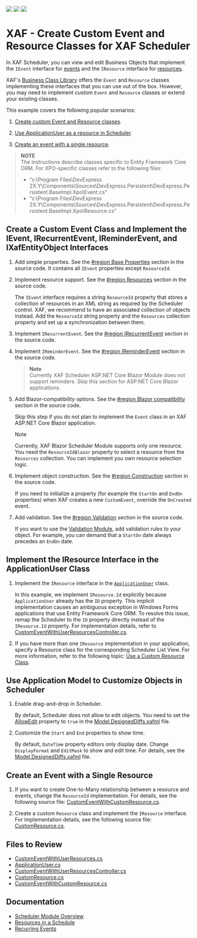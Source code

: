 <!-- default badges list -->
![](https://img.shields.io/endpoint?url=https://codecentral.devexpress.com/api/v1/VersionRange/697272304/23.1.4%2B)
[![](https://img.shields.io/badge/Open_in_DevExpress_Support_Center-FF7200?style=flat-square&logo=DevExpress&logoColor=white)](https://supportcenter.devexpress.com/ticket/details/T1192223)
[![](https://img.shields.io/badge/📖_How_to_use_DevExpress_Examples-e9f6fc?style=flat-square)](https://docs.devexpress.com/GeneralInformation/403183)
<!-- default badges end -->
# XAF - Create Custom Event and Resource Classes for XAF Scheduler

In XAF Scheduler, you can view and edit Business Objects that implement the `IEvent` interface for [events](https://docs.devexpress.com/eXpressAppFramework/112812/event-planning-and-notifications/scheduler/scheduler-module-overview#events) and the `IResource` interface for [resources](https://docs.devexpress.com/eXpressAppFramework/112813/event-planning-and-notifications/scheduler/resources-in-a-schedule).

XAF's [Business Class Library](https://docs.devexpress.com/eXpressAppFramework/112571/business-model-design-orm/built-in-business-classes-and-interfaces) offers the `Event` and `Resource` classes implementing these interfaces that you can use out of the box. However, you may need to implement custom `Event` and `Resource` classes or extend your existing classes.

This example covers the following popular scenarios:

1. [Create custom Event and Resource classes](#create-a-custom-event-class-and-implement-the-ievent-irecurrentevent-ireminderevent-and-ixafentityobject-interfaces).

2. [Use ApplicationUser as a resource in Scheduler](#implement-the-iresource-interface-in-the-applicationuser-class).

3. [Create an event with a single resource](#create-an-event-with-a-single-resource).

> **NOTE**  
> The instructions describe classes specific to Entity Framework Core ORM. For XPO-specific classes refer to the following files:
> * "c:\Program Files\DevExpress 2X.Y\Components\Sources\DevExpress.Persistent\DevExpress.Persistent.BaseImpl.Xpo\Event.cs"
> * "c:\Program Files\DevExpress 2X.Y\Components\Sources\DevExpress.Persistent\DevExpress.Persistent.BaseImpl.Xpo\Resource.cs"

## Create a Custom Event Class and Implement the IEvent, IRecurrentEvent, IReminderEvent, and IXafEntityObject Interfaces

1. Add simple properties. See the [#region Base Properties](https://github.com/DevExpress-Examples/xaf-how-to-create-csutom-event-and-resource-classes-for-scheduler/blob/23.1.4%2B/CS/EFCore/CustomEventsAndResources.Module/BusinessObjects/CustomEventWithUserResources.cs#L29) section in the source code. It contains all `IEvent` properties except `ResourceId`.

2. Implement resource support. See the [#region Resources](https://github.com/DevExpress-Examples/xaf-how-to-create-csutom-event-and-resource-classes-for-scheduler/blob/23.1.4%2B/CS/EFCore/CustomEventsAndResources.Module/BusinessObjects/CustomEventWithUserResources.cs#L57) section in the source code.
    
    The `IEvent` interface requires a string `ResourceId` property that stores a collection of resources in an XML string as required by the Scheduler control. XAF, we recommend to have an associated collection of objects instead. Add the `ResourceId` string property and the `Resources` collection property and set up a synchronization between them.

3. Implement `IRecurrentEvent`. See the [#region IRecurrentEvent](https://github.com/DevExpress-Examples/xaf-how-to-create-csutom-event-and-resource-classes-for-scheduler/blob/23.1.4%2B/CS/EFCore/CustomEventsAndResources.Module/BusinessObjects/CustomEventWithUserResources.cs#L115) section in the source code.

4. Implement `IReminderEvent`. See the [#region IReminderEvent](https://github.com/DevExpress-Examples/xaf-how-to-create-csutom-event-and-resource-classes-for-scheduler/blob/23.1.4%2B/CS/EFCore/CustomEventsAndResources.Module/BusinessObjects/CustomEventWithUserResources.cs#L131) section in the source code.

    > **Note**  
    > Currently XAF Scheduler ASP.NET Core Blazor Module does not support reminders. Skip this section for ASP.NET Core Blazor applications.

5. Add Blazor-compatibility options. See the [#region Blazor compatibility](https://github.com/DevExpress-Examples/xaf-how-to-create-csutom-event-and-resource-classes-for-scheduler/blob/23.1.4%2B/CS/EFCore/CustomEventsAndResources.Module/BusinessObjects/CustomEventWithUserResources.cs#L272) section in the source code.

    Skip this step if you do not plan to implement the `Event` class in an XAF ASP.NET Core Blazor application.

    > [!NOTE]
    > Currently, XAF Blazor Scheduler Module supports only one resource. You need the `ResourceIdBlazor` property to select a resource from the `Resources` collection. You can implement you own resource selection logic.

6. Implement object construction. See the [#region Construction](https://github.com/DevExpress-Examples/xaf-how-to-create-csutom-event-and-resource-classes-for-scheduler/blob/23.1.4%2B/CS/EFCore/CustomEventsAndResources.Module/BusinessObjects/CustomEventWithUserResources.cs#L296) section in the source code.

    If you need to initialize a property (for example the `StartOn` and `EndOn` properties) when XAF creates a new `CustomEvent`, override the `OnCreated` event.

7. Add validation. See the [#region Validation](https://github.com/DevExpress-Examples/xaf-how-to-create-csutom-event-and-resource-classes-for-scheduler/blob/23.1.4%2B/CS/EFCore/CustomEventsAndResources.Module/BusinessObjects/CustomEventWithUserResources.cs#L304) section in the source code.

    If you want to use the [Validation Module](https://docs.devexpress.com/eXpressAppFramework/113684/validation-module), add validation rules to your object. For example, you can demand that a `StartOn` date always precedes an `EndOn` date.

## Implement the IResource Interface in the ApplicationUser Class

1. Implement the `IResource` interface in the [`ApplicationUser`](https://github.com/DevExpress-Examples/xaf-how-to-create-csutom-event-and-resource-classes-for-scheduler/blob/23.1.4%2B/CS/EFCore/CustomEventsAndResources.Module/BusinessObjects/ApplicationUser.cs) class.

   In this example, we implement `IResource.Id` explicitly because `ApplicationUser` already has the `ID` property. This implicit implementation causes an ambiguous exception in Windows Forms applications that use Entity Framework Core ORM. To resolve this issue, remap the Scheduler to the `ID` property directly instead of the `IResource.Id` property. For implementation details, refer to [CustomEventWithUserResourcesController.cs](https://github.com/DevExpress-Examples/xaf-how-to-create-csutom-event-and-resource-classes-for-scheduler/blob/23.1.4%2B/CS/EFCore/CustomEventsAndResources.Win/Controllers/CustomEventWithUserResourcesController.cs).

3. If you have more than one `IResource` implementation in your application, specify a Resource class for the corresponding Scheduler List View. For more information, refer to the following topic: [Use a Custom Resource Class](https://docs.devexpress.com/eXpressAppFramework/112813/event-planning-and-notifications/scheduler/resources-in-a-schedule#use-a-custom-resource-class).

## Use Application Model to Customize Objects in Scheduler

1. Enable drag-and-drop in Scheduler.

    By default, Scheduler does not allow to edit objects. You need to set the [AllowEdit](https://docs.devexpress.com/eXpressAppFramework/DevExpress.ExpressApp.Model.IModelView.AllowEdit) property to `true` in the [Model.DesignedDiffs.xafml](https://github.com/DevExpress-Examples/xaf-how-to-create-csutom-event-and-resource-classes-for-scheduler/blob/23.1.4%2B/CS/EFCore/CustomEventsAndResources.Module/Model.DesignedDiffs.xafml) file.

2. Customize the `Start` and `End` properties to show time.

    By default, `DateTime` property editors only display date. Change `DisplayFormat` and `EditMask` to show and edit time. For details, see the [Model.DesignedDiffs.xafml](https://github.com/DevExpress-Examples/xaf-how-to-create-csutom-event-and-resource-classes-for-scheduler/blob/23.1.4%2B/CS/EFCore/CustomEventsAndResources.Module/Model.DesignedDiffs.xafml) file.

## Create an Event with a Single Resource

1. If you want to create One-to-Many relationship between a resource and events, change the `ResourceId` implementation. For details, see the following source file: [CustomEventWithCustomResource.cs](https://github.com/DevExpress-Examples/xaf-how-to-create-csutom-event-and-resource-classes-for-scheduler/blob/23.1.4%2B/CS/EFCore/CustomEventsAndResources.Module/BusinessObjects/CustomEventWithCustomResource.cs).

2. Create a custom `Resource` class and implement the `IResource` interface. For implementation details, see the following source file: [CustomResource.cs](https://github.com/DevExpress-Examples/xaf-how-to-create-csutom-event-and-resource-classes-for-scheduler/blob/23.1.4%2B/CS/EFCore/CustomEventsAndResources.Module/BusinessObjects/CustomResource.cs).

## Files to Review

- [CustomEventWithUserResources.cs](https://github.com/DevExpress-Examples/xaf-how-to-create-csutom-event-and-resource-classes-for-scheduler/blob/23.1.4%2B/CS/EFCore/CustomEventsAndResources.Module/BusinessObjects/CustomEventWithUserResources.cs)
- [ApplicationUser.cs](https://github.com/DevExpress-Examples/xaf-how-to-create-csutom-event-and-resource-classes-for-scheduler/blob/23.1.4%2B/CS/EFCore/CustomEventsAndResources.Module/BusinessObjects/ApplicationUser.cs)
- [CustomEventWithUserResourcesController.cs](https://github.com/DevExpress-Examples/xaf-how-to-create-csutom-event-and-resource-classes-for-scheduler/blob/23.1.4%2B/CS/EFCore/CustomEventsAndResources.Win/Controllers/CustomEventWithUserResourcesController.cs)
- [CustomResource.cs](https://github.com/DevExpress-Examples/xaf-how-to-create-csutom-event-and-resource-classes-for-scheduler/blob/23.1.4%2B/CS/EFCore/CustomEventsAndResources.Module/BusinessObjects/CustomResource.cs)
- [CustomEventWithCustomResource.cs](https://github.com/DevExpress-Examples/xaf-how-to-create-csutom-event-and-resource-classes-for-scheduler/blob/23.1.4%2B/CS/EFCore/CustomEventsAndResources.Module/BusinessObjects/CustomEventWithCustomResource.cs)

## Documentation

- [Scheduler Module Overview](https://docs.devexpress.com/eXpressAppFramework/112812/event-planning-and-notifications/scheduler/scheduler-module-overview)
- [Resources in a Schedule](https://docs.devexpress.com/eXpressAppFramework/112813/event-planning-and-notifications/scheduler/resources-in-a-schedule)
- [Recurring Events](https://docs.devexpress.com/eXpressAppFramework/113128/event-planning-and-notifications/scheduler/recurring-events)
